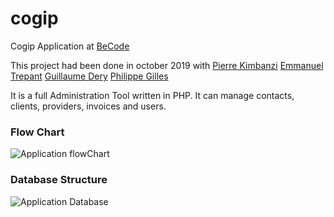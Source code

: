 # cogip
Cogip Application at [BeCode](https://becode.org)

This project had been done in october 2019 with
[Pierre Kimbanzi](https://github.com/PierreKimbanziR)
[Emmanuel Trepant](https://github.com/manutrepant)
[Guillaume Dery](https://github.com/GuillaumeDery98)
[Philippe Gilles](https://github.com/philesgilles)

It is a full Administration Tool written in PHP.
It can manage contacts, clients, providers, invoices and users.

### Flow Chart

![Application flowChart](https://github.com/philesgilles/cogip/blob/master/infos/cogip%20flowchart.png "Application FlowChart")

### Database Structure

![Application Database](https://github.com/philesgilles/cogip/blob/master/infos/db-chart.png "Database")

